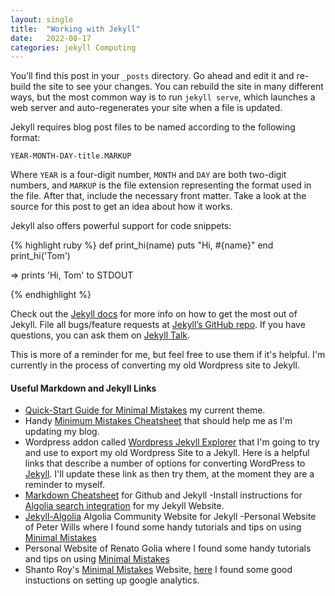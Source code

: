 ```yaml
---
layout: single
title:  "Working with Jekyll"
date:   2022-08-17
categories: jekyll Computing
---
```

You’ll find this post in your `_posts` directory. Go ahead and edit it and re-build the site to see your changes. You can rebuild the site in many different ways, but the most common way is to run `jekyll serve`, which launches a web server and auto-regenerates your site when a file is updated.

Jekyll requires blog post files to be named according to the following format:

`YEAR-MONTH-DAY-title.MARKUP`

Where `YEAR` is a four-digit number, `MONTH` and `DAY` are both two-digit numbers, and `MARKUP` is the file extension representing the format used in the file. After that, include the necessary front matter. Take a look at the source for this post to get an idea about how it works.

Jekyll also offers powerful support for code snippets:

{% highlight ruby %}
def print_hi(name)
  puts "Hi, #{name}"
end
print_hi('Tom')

=> prints 'Hi, Tom' to STDOUT

{% endhighlight %}

Check out the [Jekyll docs][jekyll-docs] for more info on how to get the most out of Jekyll. File all bugs/feature requests at [Jekyll’s GitHub repo][jekyll-gh]. If you have questions, you can ask them on [Jekyll Talk][jekyll-talk].

[jekyll-docs]: https://jekyllrb.com/docs/home
[jekyll-gh]:   https://github.com/jekyll/jekyll
[jekyll-talk]: https://talk.jekyllrb.com/
This is more of a reminder for me, but feel free to use them if it's helpful. I'm currently in the process of converting my old Wordpress site to Jekyll.

#### Useful Markdown and Jekyll Links

- [Quick-Start Guide for Minimal Mistakes](https://mmistakes.github.io/minimal-mistakes/docs/quick-start-guide) my current theme.
- Handy [Minimum Mistakes Cheatsheet](https://www.fabriziomusacchio.com/blog/2021-08-11-Minimal_Mistakes_Cheat_Sheet/) that should help me as I'm updating my blog.
- Wordpress addon called [Wordpress Jekyll Explorer](https://wordpress.org/plugins/jekyll-exporter/) that I'm going to try and use to export my old Wordpress Site to a Jekyll.
 Here is a helpful links that describe a number of options for converting WordPress to [Jekyll](https://talk.hyvor.com/blog/migrate-from-wordpress-to-jekyll). I'll update these link as then try them, at the moment they are a reminder to myself.
- [Markdown Cheatsheet](https://github.com/adam-p/markdown-here/wiki/Markdown-Cheatsheet) for Github and Jekyll
-Install instructions for [Algolia search integration](https://beatletech.com/2020/08/16/jekyll-and-algolia-search-integration) for my Jekyll Website.
- [Jekyll-Algolia](https://community.algolia.com/jekyll-algolia/getting-started.html) Algolia Community Website for Jekyll
-Personal Website of Peter Wills where I found some handy tutorials and tips on using [Minimal Mistakes](http://www.pwills.com/posts/2017/12/20/website.html)
- Personal Website of Renato Golia where I found some handy tutorials and tips on using [Minimal Mistakes](https://renatogolia.com/)
- Shanto Roy's [Minimal Mistakes](https://shantoroy.com/) Website, [here](https://shantoroy.com/jekyll/google-analytics-in-jekyll-minimal-mistakes-blog-theme/) I found some good instuctions on setting up google analytics.
